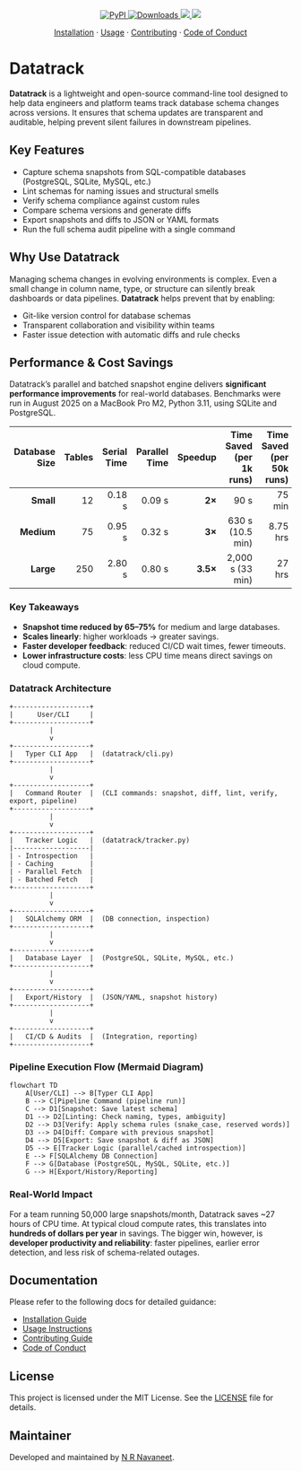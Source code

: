 <p align="center">
  <a href="https://pypi.org/project/dbtracker/">
    <img alt="PyPI" src="https://img.shields.io/pypi/v/dbtracker?color=0052FF&labelColor=090422" />
  </a>
  <a href="https://pypi.org/project/dbtracker/">
    <img alt="Downloads" src="https://img.shields.io/pypi/dm/dbtracker?color=0052FF&labelColor=090422" />
  </a>
  <a href="https://github.com/nrnavaneet/datatrack">
    <img src="https://img.shields.io/github/stars/nrnavaneet/datatrack?color=0052FF&labelColor=090422" />
  </a>
  <a href="https://github.com/nrnavaneet/datatrack/pulse">
    <img src="https://img.shields.io/github/commit-activity/m/nrnavaneet/datatrack?color=0052FF&labelColor=090422" />
  </a>
</p>

<p align="center">
  <a href="https://github.com/nrnavaneet/datatrack/tree/main/docs/INSTALLATION.md">Installation</a>
  ·
  <a href="https://github.com/nrnavaneet/datatrack/tree/main/docs/USAGE.md">Usage</a>
  ·
  <a href="https://github.com/nrnavaneet/datatrack/tree/main/docs/contribute/CONTRIBUTING.md">Contributing</a>
  ·
  <a href="https://github.com/nrnavaneet/datatrack/tree/main/docs/contribute/CODE_OF_CONDUCT.md">Code of Conduct</a>
</p>

# Datatrack

**Datatrack** is a lightweight and open-source command-line tool designed to help data engineers and platform teams track database schema changes across versions. It ensures that schema updates are transparent and auditable, helping prevent silent failures in downstream pipelines.

## Key Features

- Capture schema snapshots from SQL-compatible databases (PostgreSQL, SQLite, MySQL, etc.)
- Lint schemas for naming issues and structural smells
- Verify schema compliance against custom rules
- Compare schema versions and generate diffs
- Export snapshots and diffs to JSON or YAML formats
- Run the full schema audit pipeline with a single command

## Why Use Datatrack

Managing schema changes in evolving environments is complex. Even a small change in column name, type, or structure can silently break dashboards or data pipelines. **Datatrack** helps prevent that by enabling:

- Git-like version control for database schemas
- Transparent collaboration and visibility within teams
- Faster issue detection with automatic diffs and rule checks

## Performance & Cost Savings

Datatrack’s parallel and batched snapshot engine delivers **significant performance improvements** for real-world databases.
Benchmarks were run in August 2025 on a MacBook Pro M2, Python 3.11, using SQLite and PostgreSQL.

| Database Size | Tables | Serial Time | Parallel Time | Speedup | Time Saved (per 1k runs) | Time Saved (per 50k runs) |
|--------------:|-------:|------------:|--------------:|--------:|-------------------------:|--------------------------:|
| **Small**     | 12     | 0.18 s      | 0.09 s        | **2×**  | 90 s                     | 75 min                    |
| **Medium**    | 75     | 0.95 s      | 0.32 s        | **3×**  | 630 s (10.5 min)         | 8.75 hrs                  |
| **Large**     | 250    | 2.80 s      | 0.80 s        | **3.5×**| 2,000 s (33 min)         | 27 hrs                    |

### Key Takeaways

- **Snapshot time reduced by 65–75%** for medium and large databases.
- **Scales linearly**: higher workloads → greater savings.
- **Faster developer feedback**: reduced CI/CD wait times, fewer timeouts.
- **Lower infrastructure costs**: less CPU time means direct savings on cloud compute.

### Datatrack Architecture

```text
+-------------------+
|      User/CLI     |
+-------------------+
          |
          v
+-------------------+
|   Typer CLI App   |  (datatrack/cli.py)
+-------------------+
          |
          v
+-------------------+
|   Command Router  |  (CLI commands: snapshot, diff, lint, verify, export, pipeline)
+-------------------+
          |
          v
+-------------------+
|   Tracker Logic   |  (datatrack/tracker.py)
|-------------------|
| - Introspection   |
| - Caching         |
| - Parallel Fetch  |
| - Batched Fetch   |
+-------------------+
          |
          v
+-------------------+
|   SQLAlchemy ORM  |  (DB connection, inspection)
+-------------------+
          |
          v
+-------------------+
|   Database Layer  |  (PostgreSQL, SQLite, MySQL, etc.)
+-------------------+
          |
          v
+-------------------+
|   Export/History  |  (JSON/YAML, snapshot history)
+-------------------+
          |
          v
+-------------------+
|   CI/CD & Audits  |  (Integration, reporting)
+-------------------+
```

### Pipeline Execution Flow (Mermaid Diagram)
```text
flowchart TD
    A[User/CLI] --> B[Typer CLI App]
    B --> C[Pipeline Command (pipeline run)]
    C --> D1[Snapshot: Save latest schema]
    D1 --> D2[Linting: Check naming, types, ambiguity]
    D2 --> D3[Verify: Apply schema rules (snake_case, reserved words)]
    D3 --> D4[Diff: Compare with previous snapshot]
    D4 --> D5[Export: Save snapshot & diff as JSON]
    D5 --> E[Tracker Logic (parallel/cached introspection)]
    E --> F[SQLAlchemy DB Connection]
    F --> G[Database (PostgreSQL, MySQL, SQLite, etc.)]
    G --> H[Export/History/Reporting]
```

### Real-World Impact

For a team running 50,000 large snapshots/month, Datatrack saves ~27 hours of CPU time.
At typical cloud compute rates, this translates into **hundreds of dollars per year** in savings.
The bigger win, however, is **developer productivity and reliability**: faster pipelines, earlier error detection,
and less risk of schema-related outages.

## Documentation

Please refer to the following docs for detailed guidance:

- [Installation Guide](https://github.com/nrnavaneet/datatrack/tree/main/docs/INSTALLATION.md)
- [Usage Instructions](https://github.com/nrnavaneet/datatrack/tree/main/docs/USAGE.md)
- [Contributing Guide](https://github.com/nrnavaneet/datatrack/blob/main/docs/contribute/CONTRIBUTING.md)
- [Code of Conduct](https://github.com/nrnavaneet/datatrack/tree/main/docs/contributeCODE_OF_CONDUCT.md)

## License

This project is licensed under the MIT License. See the [LICENSE](https://github.com/nrnavaneet/datatrack/blob/main/LICENSE) file for details.

## Maintainer

Developed and maintained by [N R Navaneet](https://github.com/nrnavaneet).
